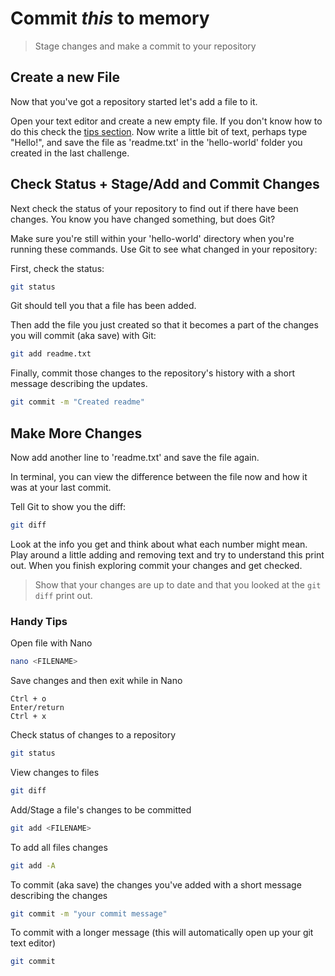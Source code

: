 # Commit *this* to memory

>Stage changes and make a commit to your repository

## Create a new File

Now that you've got a repository started let's add a file to it.

Open your text editor and create a new empty file. If you don't know how to do this check the [tips section](#handy-tips). Now write a little bit of text, perhaps type "Hello!", and save the file as 'readme.txt' in the 'hello-world' folder you created in the last challenge.

## Check Status + Stage/Add and Commit Changes

Next check the status of your repository to find out if there have been changes. You know you have changed something, but does Git?

Make sure you're still within your 'hello-world' directory when you're running these commands. Use Git to see what changed in your repository:

First, check the status:

```bash
git status
```

Git should tell you that a file has been added.

Then add the file you just created so that it becomes a part of the changes you will commit (aka save) with Git:

```bash
git add readme.txt
```

Finally, commit those changes to the repository's history with a short message describing the updates.

```bash
git commit -m "Created readme"
```

## Make More Changes

Now add another line to 'readme.txt' and save the file again.

In terminal, you can view the difference between the file now and how it was at your last commit.

Tell Git to show you the diff:

```bash
git diff
```

Look at the info you get and think about what each number might mean. Play around a little adding and removing text and try to understand this print out. When you finish exploring commit your changes and get checked.

>Show that your changes are up to date and that you looked at the `git diff` print out.

### Handy Tips

Open file with Nano

```bash
nano <FILENAME>
```

Save changes and then exit while in Nano

```console
Ctrl + o
Enter/return
Ctrl + x
```

Check status of changes to a repository

```bash
git status
```

View changes to files

```bash
git diff
```

Add/Stage a file's changes to be committed

```bash
git add <FILENAME>
```

To add all files changes

```bash
git add -A
```

To commit (aka save) the changes you've added with a short message describing the changes

```bash
git commit -m "your commit message"
```

To commit with a longer message (this will automatically open up your git text editor)

```bash
git commit
```
